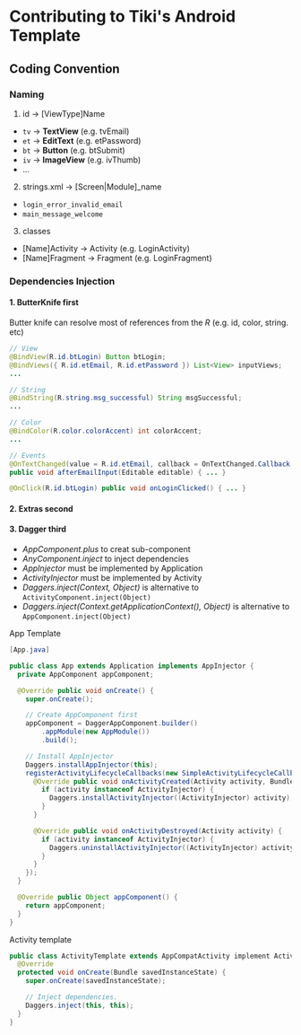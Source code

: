 # Contributing to Tiki's Android Template

## Coding Convention
### Naming
1. id -> [ViewType]Name

  - `tv` -> **TextView** (e.g. tvEmail)
  - `et` -> **EditText** (e.g. etPassword)
  - `bt` -> **Button** (e.g. btSubmit)
  - `iv` -> **ImageView** (e.g. ivThumb)
  - ...

2. strings.xml -> [Screen|Module]_name

  - `login_error_invalid_email`
  - `main_message_welcome`

3. classes

  - [Name]Activity -> Activity (e.g. LoginActivity)
  - [Name]Fragment -> Fragment (e.g. LoginFragment)

### Dependencies Injection
#### 1. ButterKnife first

  Butter knife can resolve most of references from the *R* (e.g. id, color, string. etc)

  ~~~java
  // View
  @BindView(R.id.btLogin) Button btLogin;
  @BindViews({ R.id.etEmail, R.id.etPassword }) List<View> inputViews;
  ...

  // String
  @BindString(R.string.msg_successful) String msgSuccessful;
  ...

  // Color
  @BindColor(R.color.colorAccent) int colorAccent;
  ...

  // Events
  @OnTextChanged(value = R.id.etEmail, callback = OnTextChanged.Callback.AFTER_TEXT_CHANGED)
  public void afterEmailInput(Editable editable) { ... }

  @OnClick(R.id.btLogin) public void onLoginClicked() { ... }
  ~~~

#### 2. Extras second

#### 3. Dagger third

- *AppComponent.plus* to creat sub-component
- *AnyComponent.inject* to inject dependencies
- *AppInjector* must be implemented by Application
- *ActivityInjector* must be implemented by Activity
- *Daggers.inject(Context, Object)* is alternative to `ActivityComponent.inject(Object)`
- *Daggers.inject(Context.getApplicationContext(), Object)* is alternative to `AppComponent.inject(Object)`

App Template

~~~java
[App.java]

public class App extends Application implements AppInjector {
  private AppComponent appComponent;

  @Override public void onCreate() {
    super.onCreate();

    // Create AppComponent first
    appComponent = DaggerAppComponent.builder()
        .appModule(new AppModule())
        .build();

    // Install AppInjector
    Daggers.installAppInjector(this);
    registerActivityLifecycleCallbacks(new SimpleActivityLifecycleCallbacks() {
      @Override public void onActivityCreated(Activity activity, Bundle bundle) {
        if (activity instanceof ActivityInjector) {
          Daggers.installActivityInjector((ActivityInjector) activity);
        }
      }

      @Override public void onActivityDestroyed(Activity activity) {
        if (activity instanceof ActivityInjector) {
          Daggers.uninstallActivityInjector((ActivityInjector) activity);
        }
      }
    });
  }

  @Override public Object appComponent() {
    return appComponent;
  }
}
~~~

Activity template

~~~java
public class ActivityTemplate extends AppCompatActivity implement ActivityInjector {
  @Override
  protected void onCreate(Bundle savedInstanceState) {
    super.onCreate(savedInstanceState);

    // Inject dependencies.
    Daggers.inject(this, this);
  }
}
~~~
